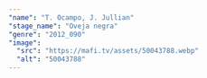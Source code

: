 ```yaml
---
"name": "T. Ocampo, J. Jullian"
"stage_name": "Oveja negra"
"genre": "2012_090"
"image":
  "src": "https://mafi.tv/assets/50043788.webp"
  "alt": "50043788"
---
```

